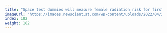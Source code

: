 ```yaml
---
title: "Space test dummies will measure female radiation risk for first time"
imageUrl: "https://images.newscientist.com/wp-content/uploads/2022/04/29132653/SEI_101129092.jpg?width=600"
index: 182
weight: 182
---
```

